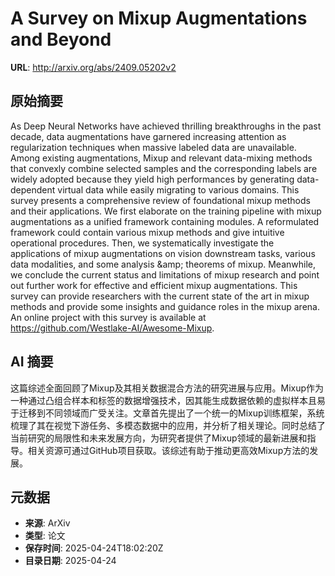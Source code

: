 # A Survey on Mixup Augmentations and Beyond

**URL**: http://arxiv.org/abs/2409.05202v2

## 原始摘要

As Deep Neural Networks have achieved thrilling breakthroughs in the past
decade, data augmentations have garnered increasing attention as regularization
techniques when massive labeled data are unavailable. Among existing
augmentations, Mixup and relevant data-mixing methods that convexly combine
selected samples and the corresponding labels are widely adopted because they
yield high performances by generating data-dependent virtual data while easily
migrating to various domains. This survey presents a comprehensive review of
foundational mixup methods and their applications. We first elaborate on the
training pipeline with mixup augmentations as a unified framework containing
modules. A reformulated framework could contain various mixup methods and give
intuitive operational procedures. Then, we systematically investigate the
applications of mixup augmentations on vision downstream tasks, various data
modalities, and some analysis \&amp; theorems of mixup. Meanwhile, we conclude the
current status and limitations of mixup research and point out further work for
effective and efficient mixup augmentations. This survey can provide
researchers with the current state of the art in mixup methods and provide some
insights and guidance roles in the mixup arena. An online project with this
survey is available at https://github.com/Westlake-AI/Awesome-Mixup.


## AI 摘要

这篇综述全面回顾了Mixup及其相关数据混合方法的研究进展与应用。Mixup作为一种通过凸组合样本和标签的数据增强技术，因其能生成数据依赖的虚拟样本且易于迁移到不同领域而广受关注。文章首先提出了一个统一的Mixup训练框架，系统梳理了其在视觉下游任务、多模态数据中的应用，并分析了相关理论。同时总结了当前研究的局限性和未来发展方向，为研究者提供了Mixup领域的最新进展和指导。相关资源可通过GitHub项目获取。该综述有助于推动更高效Mixup方法的发展。

## 元数据

- **来源**: ArXiv
- **类型**: 论文
- **保存时间**: 2025-04-24T18:02:20Z
- **目录日期**: 2025-04-24

